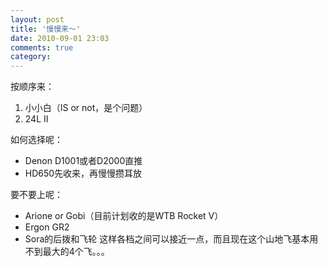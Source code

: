 ```yaml
---
layout: post
title: '慢慢来～'
date: 2010-09-01 23:03
comments: true
category: 
---
```

    

按顺序来：

  1. 小小白（IS or not，是个问题）
  2. 24L II

  

如何选择呢：

  * Denon D1001或者D2000直推
  * HD650先收来，再慢慢攒耳放

要不要上呢：

  * Arione or Gobi（目前计划收的是WTB Rocket V）
  * Ergon GR2
  * Sora的后拨和飞轮 这样各档之间可以接近一点，而且现在这个山地飞基本用不到最大的4个飞。。。
